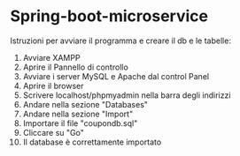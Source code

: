 # Spring-boot-microservice

Istruzioni per avviare il programma e creare il db e le tabelle:

1. Avviare XAMPP
2. Aprire il Pannello di controllo
3. Avviare i server MySQL e Apache dal control Panel
4. Aprire il browser
5. Scrivere localhost/phpmyadmin nella barra degli indirizzi
6. Andare nella sezione "Databases"
7. Andare nella sezione "Import"
8. Importare il file "coupondb.sql"
9. Cliccare su "Go"
10. Il database è correttamente importato

